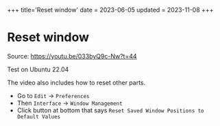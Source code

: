 +++
title='Reset window'
date = 2023-06-05
updated = 2023-11-08
+++

# Reset window

Source: <https://youtu.be/033byQ9c-Nw?t=44>

Test on Ubuntu 22.04

The video also includes how to reset other parts.

- Go to `Edit` -> `Preferences`
- Then `Interface` -> `Window Management`
- Click button at bottom that says `Reset Saved Window Positions to Default Values`

